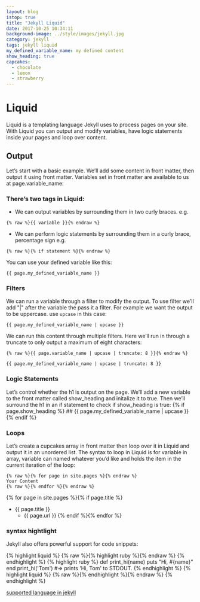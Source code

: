 ```yaml
---
layout: blog
istop: true
title: "Jekyll Liquid"
date: 2017-10-25 10:34:11
background-image: ../style/images/jekyll.jpg
category: jekyll
tags: jekyll liquid
my_defined_variable_name: my defined content
show_heading: true
capcakes:
  - chocolate
  - lemon
  - strawberry
---
```


# Liquid
Liquid is a templating language Jekyll uses to process pages on your site.
With Liquid you can output and modify variables,
have logic statements inside your pages and loop over content.

## Output
Let’s start with a basic example. We’ll add some content in front matter,
then output it using front matter.
Variables set in front matter are available to us at page.variable_name:

### There’s two tags in Liquid:
* We can output variables by surrounding them in two curly braces.
e.g.
```liquid
{% raw %}{{ variable }}{% endraw %}
```
* We can perform logic statements by surrounding them in a curly brace,
percentage sign e.g.
```liquid
{% raw %}{% if statement %}{% endraw %}
```
You can use your defined variable like this:
```liquid
{{ page.my_defined_variable_name }}
```

### Filters
We can run a variable through a filter to modify the output.
To use filter we'll add "|" after the variable the pass it a filter.
For example we want the output to be uppercase.
use <code>upcase</code> in this case:
```liquid
{{ page.my_defined_variable_name | upcase }}
```
We can run this content through multiple filters.
Here we’ll run in through a truncate to only output a maximum of eight characters:
```liquid
{% raw %}{{ page.variable_name | upcase | truncate: 8 }}{% endraw %}
```
```liquid
{{ page.my_defined_variable_name | upcase | truncate: 8 }}
```

### Logic Statements
Let’s control whether the h1 is output on the page.
We’ll add a new variable to the front matter called show_heading
and initalize it to true.
Then we’ll surround the h1 in an if statement to check if show_heading is true:
{% if page.show_heading %}
    ## {{ page.my_defined_variable_name | upcase }}
{% endif %}

### Loops
Let’s create a cupcakes array in front matter then loop over it
in Liquid and output it in an unordered list.
The syntax to loop in Liquid is for variable in array,
variable can named whatever you’d like and holds the item
in the current iteration of the loop:

```liquid
{% raw %}{% for page in site.pages %}{% endraw %}
Your Content
{% raw %}{% endfor %}{% endraw %}
```

{% for page in site.pages %}{% if page.title %}
* {{ page.title }}
   * {{ page.url }}
{% endif %}{% endfor %}

### syntax hightlight
Jekyll also offers powerful support for code snippets:

{% highlight liquid %}
{% raw %}{% highlight ruby %}{% endraw %}
{% endhighlight %}
{% highlight ruby %}
    def print_hi(name)
      puts "Hi, #{name}"
    end
    print_hi('Tom')
    #=> prints 'Hi, Tom' to STDOUT.
{% endhighlight %}
{% highlight liquid %}
{% raw %}{% endhighlight %}{% endraw %}
{% endhighlight %}

[supported language in jekyll](https://haisum.github.io/2014/11/07/jekyll-pygments-supported-highlighters/)
